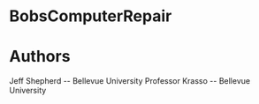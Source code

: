 # BobsComputerRepair

# Authors 
Jeff Shepherd -- Bellevue University
Professor Krasso -- Bellevue University

